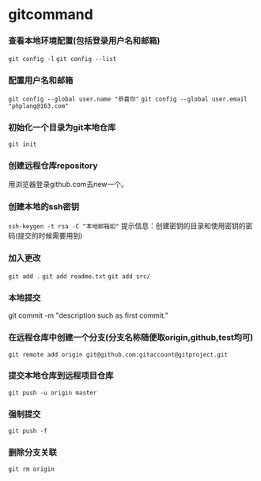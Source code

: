 # gitcommand

### 查看本地环境配置(包括登录用户名和邮箱)
`git config -l`
`git config --list`

### 配置用户名和邮箱
`git config --global user.name "恭喜你"`
`git config --global user.email "phplang@163.com"`

### 初始化一个目录为git本地仓库 
`git init`

### 创建远程仓库repository
用浏览器登录github.com去new一个。

### 创建本地的ssh密钥
`ssh-keygen -t rsa -C "本地邮箱如"`
提示信息：创建密钥的目录和使用密钥的密码(提交的时候需要用到)

### 加入更改
`git add .`
`git add readme.txt`
`git add src/`

### 本地提交
git commit -m "description such as first commit."

### 在远程仓库中创建一个分支(分支名称随便取origin,github,test均可)
`git remote add origin git@github.com:gitaccount@gitproject.git`

### 提交本地仓库到远程项目仓库
`git push -u origin master`

### 强制提交
`git push -f`

### 删除分支关联
`git rm origin`